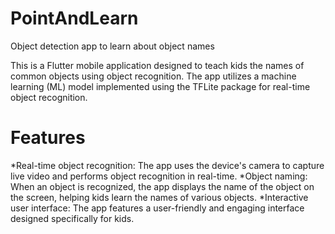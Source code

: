 # PointAndLearn
Object detection app to learn about object names

This is a Flutter mobile application designed to teach kids the names of common objects using object recognition. The app utilizes a machine learning (ML) model implemented using the TFLite package for real-time object recognition.

# Features

*Real-time object recognition: The app uses the device's camera to capture live video and performs object recognition in real-time.
*Object naming: When an object is recognized, the app displays the name of the object on the screen, helping kids learn the names of various objects.
*Interactive user interface: The app features a user-friendly and engaging interface designed specifically for kids.
